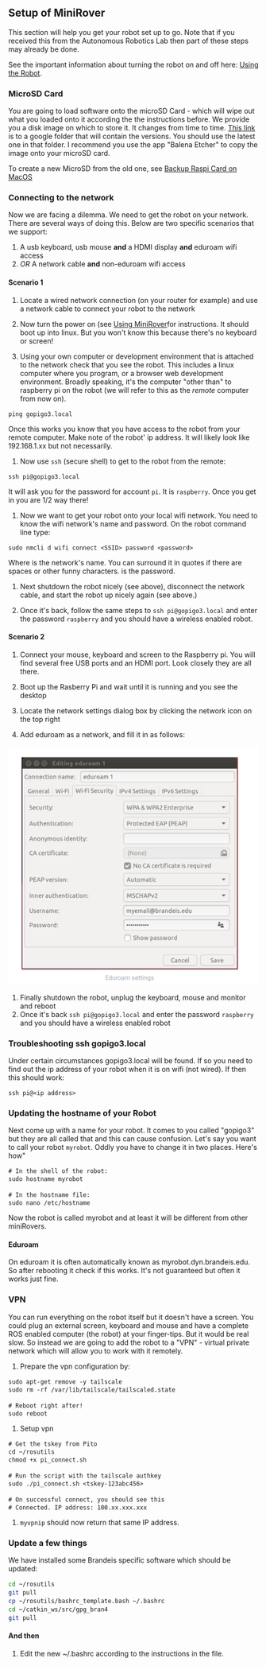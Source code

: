 ## Setup of MiniRover

This section will help you get your robot set up to go. Note that if you received this from the Autonomous Robotics Lab then part of these steps may already be done.

See the important information about turning the robot on and off here: [Using the Robot](mruse.md). 

### MicroSD Card

You are going to load software onto the microSD Card - which will wipe out what you loaded onto it according the the instructions before. We provide you a disk image on which to store it. It changes from time to time. [This link](https://drive.google.com/drive/folders/1rmt9I9YtlrG3B5IyqSFD_oM0xei-HdNa?usp=sharing) is to a google folder that will contain the versions. You should use the latest one in that folder. I recommend you use the app "Balena Etcher" to copy the image onto your microSD card.

To create a new MicroSD from the old one, see [Backup Raspi Card on MacOS](https://medium.com/@ccarnino/backup-raspberry-pi-sd-card-on-macos-the-2019-simple-way-to-clone-1517af972ca5)

### Connecting to the network

Now we are facing a dilemma. We need to get the robot on your network. There are several ways of doing this. Below are two specific scenarios that we support:

1. A usb keyboard, usb mouse **and** a HDMI display **and** eduroam wifi access
1. *OR* A network cable **and** non-eduroam wifi access

#### Scenario 1

1. Locate a wired network connection (on your router for example) and use a network cable to connect your robot to the network

1. Now turn the power on (see [Using MiniRover](mruse.md)for instructions. It should boot up into linux. But you won't know this because there's no keyboard or screen!

1. Using your own computer or development environment that is attached to the network check that you see the robot. This includes a linux computer where you program, or a browser web development environment. Broadly speaking, it's the computer "other than" to raspberry pi on the robot (we will refer to this as the *remote* computer from now on). 

````
ping gopigo3.local
````

Once this works you know that you have access to the robot from your remote computer. Make note of the robot' ip address. It will likely look like 192.168.1.xx but not necessarily.

1. Now use `ssh` (secure shell) to get to the robot from the remote:

````
ssh pi@gopigo3.local
````

It will ask you for the password for account `pi`. It is `raspberry`. Once you get in you are 1/2 way there!

1. Now we want to get your robot onto your local wifi network. You need to know the wifi network's name and password. On the robot command line type:

````
sudo nmcli d wifi connect <SSID> password <password>
````

Where <SSID> is the network's name. You can surround it in quotes if there are spaces or other funny characters. <password> is the password.

1. Next shutdown the robot nicely (see above), disconnect the network cable, and start the robot up nicely again (see above.)

1. Once it's back, follow the same steps to `ssh pi@gopigo3.local` and enter the password `raspberry` and you should have a wireless enabled robot.

#### Scenario 2

1. Connect your mouse, keyboard and screen to the Raspberry pi. You will find several free USB ports and an HDMI port. Look closely they are all there.

1. Boot up the Rasberry Pi and wait until it is running and you see the desktop
1. Locate the network settings dialog box by clicking the network icon on the top right
1. Add eduroam as a network, and fill it in as follows:

![Button to reboot](networksettings.png)

1. Finally shutdown the robot, unplug the keyboard, mouse and monitor and reboot
1. Once it's back `ssh pi@gopigo3.local` and enter the password `raspberry` and you should have a wireless enabled robot

### Troubleshooting ssh gopigo3.local

Under certain circumstances gopigo3.local will be found. If so you need to find out the ip address of your robot when it is on wifi (not wired). If then this should work:

```
ssh pi@<ip address>
```

### Updating the hostname of your Robot

Next come up with a name for your robot. It comes to you called "gopigo3" but they are all called that and this can cause confusion. Let's say you want to call your robot `myrobot`. Oddly you have to change it in two places. Here's how"

```
# In the shell of the robot:
sudo hostname myrobot

# In the hostname file:
sudo nano /etc/hostname
```
Now the robot is called myrobot and at least it will be different from other miniRovers.

#### Eduroam

On eduroam it is often automatically known as myrobot.dyn.brandeis.edu. So after rebooting it check if this works. It's not guaranteed but often it works just fine.

### VPN

You can run everything on the robot itself but it doesn't have a screen. You could plug an external screen, keyboard and mouse and have a complete ROS enabled computer (the robot) at your finger-tips. But it would be real slow. So instead we are going to add the robot to a "VPN" - virtual private network which will allow you to work with it remotely.

1. Prepare the vpn configuration by:

````
sudo apt-get remove -y tailscale
sudo rm -rf /var/lib/tailscale/tailscaled.state

# Reboot right after!
sudo reboot
````

1. Setup vpn

````
# Get the tskey from Pito
cd ~/rosutils
chmod +x pi_connect.sh

# Run the script with the tailscale authkey
sudo ./pi_connect.sh <tskey-123abc456>

# On successful connect, you should see this
# Connected. IP address: 100.xx.xxx.xxx
````

1. `myvpnip` should now return that same IP address.

### Update a few things

We have installed some Brandeis specific software which should be updated:

````bash
cd ~/rosutils
git pull
cp ~/rosutils/bashrc_template.bash ~/.bashrc
cd ~/catkin_ws/src/gpg_bran4
git pull
````

#### And then

1. Edit the new ~/.bashrc according to the instructions in the file.

